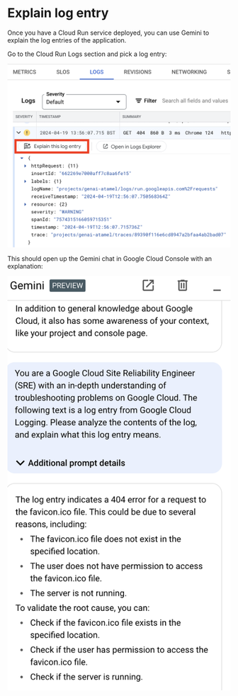 # Explain log entry

Once you have a Cloud Run service deployed, you can use Gemini to explain
the log entries of the application.

Go to the Cloud Run Logs section and pick a log entry:

![Explain log entry button](./images/explain-logentry-button.png)

This should open up the Gemini chat in Google Cloud Console with an explanation:

![Explain log entry chat](./images/explain-logentry-chat.png)
